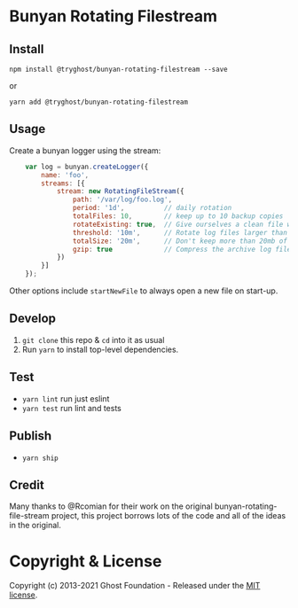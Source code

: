 # Bunyan Rotating Filestream

## Install

`npm install @tryghost/bunyan-rotating-filestream --save`

or

`yarn add @tryghost/bunyan-rotating-filestream`


## Usage

Create a bunyan logger using the stream:

```js
    var log = bunyan.createLogger({
        name: 'foo',
        streams: [{
            stream: new RotatingFileStream({
                path: '/var/log/foo.log',
                period: '1d',          // daily rotation
                totalFiles: 10,        // keep up to 10 backup copies
                rotateExisting: true,  // Give ourselves a clean file when we start up, based on period
                threshold: '10m',      // Rotate log files larger than 10 megabytes
                totalSize: '20m',      // Don't keep more than 20mb of archived log files
                gzip: true             // Compress the archive log files to save space
            })
        }]
    });
```

Other options include `startNewFile` to always open a new file on start-up.

## Develop

1. `git clone` this repo & `cd` into it as usual
2. Run `yarn` to install top-level dependencies.

## Test

- `yarn lint` run just eslint
- `yarn test` run lint and tests


## Publish

- `yarn ship`

## Credit

Many thanks to @Rcomian for their work on the original bunyan-rotating-file-stream project, this project borrows lots of the code and all of the ideas in the original.

# Copyright & License 

Copyright (c) 2013-2021 Ghost Foundation - Released under the [MIT license](LICENSE).
